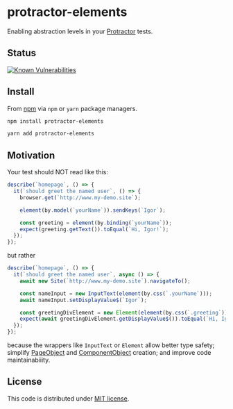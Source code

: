 # protractor-elements

Enabling abstraction levels in your [Protractor](https://github.com/angular/protractor) tests.

## Status

[![Known Vulnerabilities](https://snyk.io/test/npm/protractor-elements/badge.svg)](https://snyk.io/test/npm/protractor-elements)

## Install

From [npm](https://www.npmjs.com/package/protractor-elements) via `npm` or `yarn` package managers.

```sh
npm install protractor-elements
```

```sh
yarn add protractor-elements
```

## Motivation

Your test should NOT read like this:

```js
describe(`homepage`, () => {
  it(`should greet the named user`, () => {
    browser.get(`http://www.my-demo.site`);

    element(by.model(`yourName`)).sendKeys(`Igor`);

    const greeting = element(by.binding(`yourName`));
    expect(greeting.getText()).toEqual(`Hi, Igor!`);
  });
});
```

but rather

```js
describe(`homepage`, () => {
  it(`should greet the named user`, async () => {
    await new Site(`http://www.my-demo.site`).navigateTo();

    const nameInput = new InputText(element(by.css(`.yourName`)));
    await nameInput.setDisplayValue$(`Igor`);

    const greetingDivElement = new Element(element(by.css(`.greeting`)));
    expect(await greetingDivElement.getDisplayValue$()).toEqual(`Hi, Igor!`);
  });
});
```

because the wrappers like `InputText` or `Element` allow better type safety; simplify [PageObject](https://martinfowler.com/bliki/PageObject.html) and [ComponentObject](https://slides.com/igorsoloydenko/pragmatic-protractor#/15) creation; and improve code maintainabiiity.

## License

This code is distributed under [MIT license](https://github.com/another-guy/protractor-elements/blob/master/LICENSE).